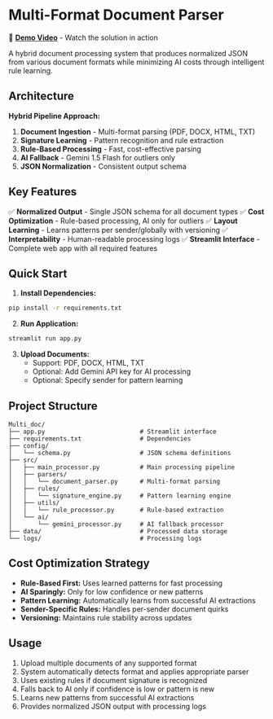 # Multi-Format Document Parser

🎥 **[Demo Video](https://drive.google.com/file/d/1UwLzGrepGMLvrwusg_CvBwJwyr2J72GY/view?usp=sharing)** - Watch the solution in action

A hybrid document processing system that produces normalized JSON from various document formats while minimizing AI costs through intelligent rule learning.

## Architecture

**Hybrid Pipeline Approach:**
1. **Document Ingestion** - Multi-format parsing (PDF, DOCX, HTML, TXT)
2. **Signature Learning** - Pattern recognition and rule extraction
3. **Rule-Based Processing** - Fast, cost-effective parsing
4. **AI Fallback** - Gemini 1.5 Flash for outliers only
5. **JSON Normalization** - Consistent output schema

## Key Features

✅ **Normalized Output** - Single JSON schema for all document types
✅ **Cost Optimization** - Rule-based processing, AI only for outliers
✅ **Layout Learning** - Learns patterns per sender/globally with versioning
✅ **Interpretability** - Human-readable processing logs
✅ **Streamlit Interface** - Complete web app with all required features

## Quick Start

1. **Install Dependencies:**
```bash
pip install -r requirements.txt
```

2. **Run Application:**
```bash
streamlit run app.py
```

3. **Upload Documents:**
   - Support: PDF, DOCX, HTML, TXT
   - Optional: Add Gemini API key for AI processing
   - Optional: Specify sender for pattern learning

## Project Structure

```
Multi_doc/
├── app.py                          # Streamlit interface
├── requirements.txt                # Dependencies
├── config/
│   └── schema.py                   # JSON schema definitions
├── src/
│   ├── main_processor.py           # Main processing pipeline
│   ├── parsers/
│   │   └── document_parser.py      # Multi-format parsing
│   ├── rules/
│   │   └── signature_engine.py     # Pattern learning engine
│   ├── utils/
│   │   └── rule_processor.py       # Rule-based extraction
│   └── ai/
│       └── gemini_processor.py     # AI fallback processor
├── data/                           # Processed data storage
└── logs/                           # Processing logs
```

## Cost Optimization Strategy

- **Rule-Based First:** Uses learned patterns for fast processing
- **AI Sparingly:** Only for low confidence or new patterns
- **Pattern Learning:** Automatically learns from successful AI extractions
- **Sender-Specific Rules:** Handles per-sender document quirks
- **Versioning:** Maintains rule stability across updates

## Usage

1. Upload multiple documents of any supported format
2. System automatically detects format and applies appropriate parser
3. Uses existing rules if document signature is recognized
4. Falls back to AI only if confidence is low or pattern is new
5. Learns new patterns from successful AI extractions
6. Provides normalized JSON output with processing logs